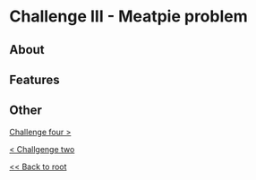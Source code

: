 # Challenge III - Meatpie problem
## About
## Features

## Other
[Challenge four >](../../Haaste4/challengefour)

[< Challgenge two](../../Haaste2/challengetwo)

[<< Back to root](https://github.com/SJarno/Schoolproject-Java-Challenges)
